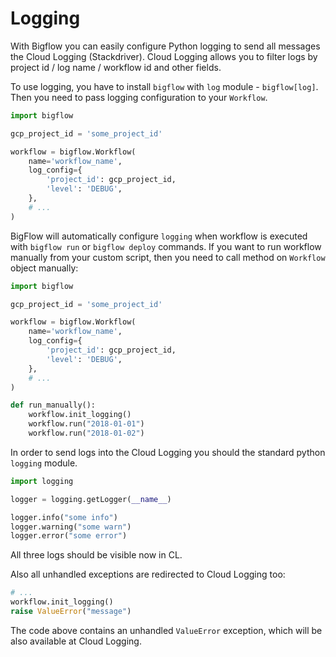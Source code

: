 # Logging


With Bigflow you can easily configure Python logging to send all messages the Cloud Logging (Stackdriver).
Cloud Logging allows you to filter logs by project id / log name / workflow id and other fields.

To use logging, you have to install `bigflow` with `log` module - `bigflow[log]`.
Then you need to pass logging configuration to your `Workflow`.

```python
import bigflow

gcp_project_id = 'some_project_id'

workflow = bigflow.Workflow(
    name='workflow_name',
    log_config={
        'project_id': gcp_project_id,
        'level': 'DEBUG',
    },
    # ...
)
```

BigFlow will automatically configure `logging` when workflow is executed with `bigflow run` or `bigflow deploy` commands.
If you want to run workflow manually from your custom script, then you need to call method on `Workflow` object manually:

```python
import bigflow

gcp_project_id = 'some_project_id'

workflow = bigflow.Workflow(
    name='workflow_name',
    log_config={
        'project_id': gcp_project_id,
        'level': 'DEBUG',
    },
    # ...
)

def run_manually():
    workflow.init_logging()
    workflow.run("2018-01-01")
    workflow.run("2018-01-02")
```

In order to send logs into the Cloud Logging you should the standard python `logging` module.

```python
import logging

logger = logging.getLogger(__name__)

logger.info("some info")
logger.warning("some warn")
logger.error("some error")
```
All three logs should be visible now in CL.

Also all unhandled exceptions are redirected to Cloud Logging too:

```python
# ...
workflow.init_logging()
raise ValueError("message")
```
The code above contains an unhandled `ValueError` exception, which will be also available at Cloud Logging.